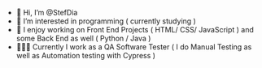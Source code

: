 - 👋 Hi, I’m @StefDia
- 👀 I’m interested in programming ( currently studying )
- 🌱 I enjoy working on Front End Projects ( HTML/ CSS/ JavaScript ) and some Back End as well ( Python / Java )
- 👩🏻‍💻 Currently I work as a QA Software Tester ( I do Manual Testing as well as Automation testing with Cypress )
